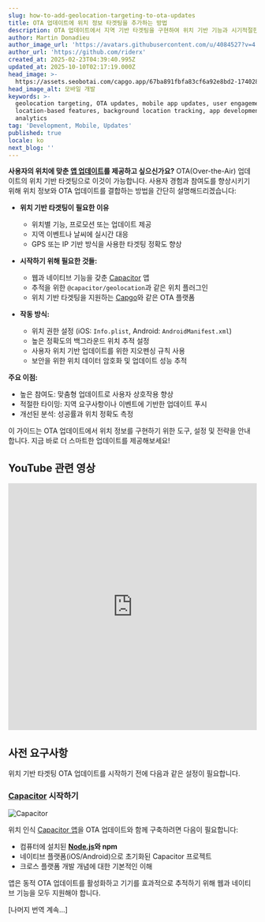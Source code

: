 ```yaml
---
slug: how-to-add-geolocation-targeting-to-ota-updates
title: OTA 업데이트에 위치 정보 타겟팅을 추가하는 방법
description: OTA 업데이트에서 지역 기반 타겟팅을 구현하여 위치 기반 기능과 시기적절한 업데이트로 사용자 참여도를 높이는 방법을 알아보세요.
author: Martin Donadieu
author_image_url: 'https://avatars.githubusercontent.com/u/4084527?v=4'
author_url: 'https://github.com/riderx'
created_at: 2025-02-23T04:39:40.995Z
updated_at: 2025-10-10T02:17:19.000Z
head_image: >-
  https://assets.seobotai.com/capgo.app/67ba891fbfa83cf6a92e8bd2-1740285846827.jpg
head_image_alt: 모바일 개발
keywords: >-
  geolocation targeting, OTA updates, mobile app updates, user engagement,
  location-based features, background location tracking, app development,
  analytics
tag: 'Development, Mobile, Updates'
published: true
locale: ko
next_blog: ''
---
```

**사용자의 위치에 맞춘 [앱 업데이트](https://capgo.app/plugins/capacitor-updater/)를 제공하고 싶으신가요?** OTA(Over-the-Air) 업데이트의 위치 기반 타겟팅으로 이것이 가능합니다. 사용자 경험과 참여도를 향상시키기 위해 위치 정보와 OTA 업데이트를 결합하는 방법을 간단히 설명해드리겠습니다:

-   **위치 기반 타겟팅이 필요한 이유**
    
    -   위치별 기능, 프로모션 또는 업데이트 제공
    -   지역 이벤트나 날씨에 실시간 대응
    -   GPS 또는 IP 기반 방식을 사용한 타겟팅 정확도 향상
-   **시작하기 위해 필요한 것들:**
    
    -   웹과 네이티브 기능을 갖춘 [Capacitor](https://capacitorjs.com/) 앱
    -   추적을 위한 `@capacitor/geolocation`과 같은 위치 플러그인
    -   위치 기반 타겟팅을 지원하는 [Capgo](https://capgo.app/)와 같은 OTA 플랫폼
-   **작동 방식:**
    
    -   위치 권한 설정 (iOS: `Info.plist`, Android: `AndroidManifest.xml`)
    -   높은 정확도의 백그라운드 위치 추적 설정
    -   사용자 위치 기반 업데이트를 위한 지오펜싱 규칙 사용
    -   보안을 위한 위치 데이터 암호화 및 업데이트 성능 추적

**주요 이점:**

-   높은 참여도: 맞춤형 업데이트로 사용자 상호작용 향상
-   적절한 타이밍: 지역 요구사항이나 이벤트에 기반한 업데이트 푸시
-   개선된 분석: 성공률과 위치 정확도 측정

이 가이드는 OTA 업데이트에서 위치 정보를 구현하기 위한 도구, 설정 및 전략을 안내합니다. 지금 바로 더 스마트한 업데이트를 제공해보세요!

## YouTube 관련 영상

<iframe src="https://www.youtube.com/embed/DWpcD6bvTRA" aria-label="YouTube video player" frameborder="0" allow="accelerometer; autoplay; clipboard-write; encrypted-media; gyroscope; picture-in-picture; web-share" referrerpolicy="strict-origin-when-cross-origin" style="width: 100%; height: 500px;" allowfullscreen></iframe>

## 사전 요구사항

위치 기반 타겟팅 OTA 업데이트를 시작하기 전에 다음과 같은 설정이 필요합니다.

### [Capacitor](https://capacitorjs.com/) 시작하기

![Capacitor](https://mars-images.imgix.net/seobot/screenshots/capacitorjs.com-4c1a6a7e452082d30f5bff9840b00b7d-2025-02-23.jpg?auto=compress)

위치 인식 [Capacitor 앱](https://capgo.app/plugins/ivs-player/)을 OTA 업데이트와 함께 구축하려면 다음이 필요합니다:

-   컴퓨터에 설치된 **[Node.js](https://nodejs.org/en)와 npm**
-   네이티브 플랫폼(iOS/Android)으로 초기화된 Capacitor 프로젝트
-   크로스 플랫폼 개발 개념에 대한 기본적인 이해

앱은 동적 OTA 업데이트를 활성화하고 기기를 효과적으로 추적하기 위해 웹과 네이티브 기능을 모두 지원해야 합니다.

[나머지 번역 계속...]
